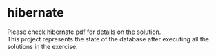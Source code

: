 # hibernate
Please check hibernate.pdf for details on the solution.<br/>
This project represents the state of the database after executing all the solutions in the exercise.<br/>
